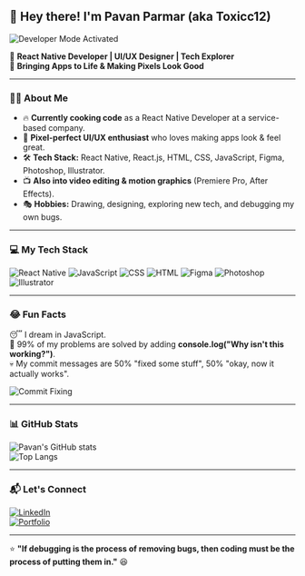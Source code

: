 ## 👋 Hey there! I'm Pavan Parmar (aka Toxicc12)  

![Developer Mode Activated](https://media.giphy.com/media/qgQUggAC3Pfv687qPC/giphy.gif)  

🚀 **React Native Developer | UI/UX Designer | Tech Explorer**  
🎨 **Bringing Apps to Life & Making Pixels Look Good**  

---

### **👨‍💻 About Me**
- 🔥 **Currently cooking code** as a React Native Developer at a service-based company.  
- 🎨 **Pixel-perfect UI/UX enthusiast** who loves making apps look & feel great.  
- 🛠️ **Tech Stack:** React Native, React.js, HTML, CSS, JavaScript, Figma, Photoshop, Illustrator.  
- 📺 **Also into video editing & motion graphics** (Premiere Pro, After Effects).  
- 🎭 **Hobbies:** Drawing, designing, exploring new tech, and debugging my own bugs.  

---

### **💻 My Tech Stack**
![React Native](https://img.shields.io/badge/React_Native-20232A?style=for-the-badge&logo=react&logoColor=61DAFB)
![JavaScript](https://img.shields.io/badge/JavaScript-F7DF1E?style=for-the-badge&logo=javascript&logoColor=black)
![CSS](https://img.shields.io/badge/CSS3-1572B6?style=for-the-badge&logo=css3&logoColor=white)
![HTML](https://img.shields.io/badge/HTML5-E34F26?style=for-the-badge&logo=html5&logoColor=white)
![Figma](https://img.shields.io/badge/Figma-000?style=for-the-badge&logo=figma&logoColor=white)
![Photoshop](https://img.shields.io/badge/Photoshop-31A8FF?style=for-the-badge&logo=adobephotoshop&logoColor=white)
![Illustrator](https://img.shields.io/badge/Illustrator-FF9A00?style=for-the-badge&logo=adobeillustrator&logoColor=white)

---

### **😂 Fun Facts**
😴 I dream in JavaScript.  
🐞 99% of my problems are solved by adding **console.log("Why isn't this working?")**.  
💀 My commit messages are 50% "fixed some stuff", 50% "okay, now it actually works".  

![Commit Fixing](https://media.giphy.com/media/iFmw13LV1hHhViPPWz/giphy.gif)  

---

### **📊 GitHub Stats**
![Pavan's GitHub stats](https://github-readme-stats.vercel.app/api?username=Toxicc12&show_icons=true&theme=tokyonight)  
![Top Langs](https://github-readme-stats.vercel.app/api/top-langs/?username=Toxicc12&layout=compact&theme=tokyonight)  

---

### **📬 Let's Connect**
[![LinkedIn](https://img.shields.io/badge/LinkedIn-blue?style=for-the-badge&logo=linkedin)](https://www.linkedin.com/in/your-profile/)  
[![Portfolio](https://img.shields.io/badge/Portfolio-orange?style=for-the-badge&logo=react)](https://yourportfolio.com/)  

---

⭐ **"If debugging is the process of removing bugs, then coding must be the process of putting them in."** 😆  
